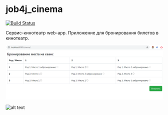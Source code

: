 # job4j_cinema
[![Build Status](https://app.travis-ci.com/bespalov0928/job4j_cinema.svg?branch=master)](https://app.travis-ci.com/bespalov0928/job4j_cinema)


Сервис-кинотеатр web-app. Приложение для бронирования билетов в кинотеатр.

![alt text](images/Screenshot_1.png)

![alt text](images/Screenshot_.png)